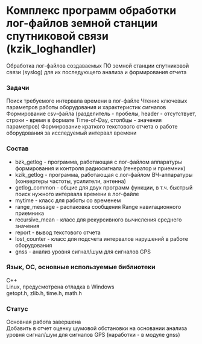 # Комплекс программ обработки лог-файлов земной станции спутниковой связи (kzik_loghandler)
Обработка лог-файлов создаваемых ПО земной станции спутниковой связи (syslog) для их последующего анализа и формирования отчета


### Задачи
Поиск требуемого интервала времени в лог-файле
Чтение ключевых параметров работы оборудования и характеристик сигналов
Формирование csv-файла (разделитель - пробелы, header - отсутствует, строки - время в формате Time-of-Day, столбцы - значения параметров)
Формирование краткого текстового отчета о работе оборудования за исследуемый интервал времени


### Состав
- bzk_getlog - программа, работающая с лог-файлом аппаратуры формирования и контроля радиосигнала (генератор и приемник)
- kzik_getlog - программа, работающая с лог-файлом ВЧ-аппаратуры (конвертеры частоты, усилители, антенна)
- getlog_common - общие для двух программ функции, в т.ч. быстрый поиск нужного интервала времени в лог-файле
- mytime - класс для работы со временем
- range_message - распаковка сообщения Range навигационного приемника
- recursive_mean - класс для рекурсивного вычисления среднего значения
- report - вывод текстового отчета
- lost_counter - класс для подсчета интервалов нарушений в работе оборудования
- gnss - анализ уровня сигнал/шум для сигналов GPS


### Язык, ОС, основные используемые библиотеки
С++  
Linux, предусмотрена отладка в Windows  
getopt.h, zlib.h, time.h, math.h


### Статус
Основная работа завершена  
Добавить в отчет оценку шумовой обстановки на основании анализа уровня сигнал/шум для сигналов GPS (наработки - в модуле gnss)